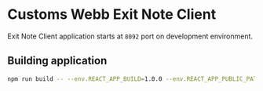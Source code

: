 # Customs Webb Exit Note Client

Exit Note Client application starts at `8092` port on development environment.

## Building application

```bash
npm run build -- --env.REACT_APP_BUILD=1.0.0 --env.REACT_APP_PUBLIC_PATH=/exitnote/
```